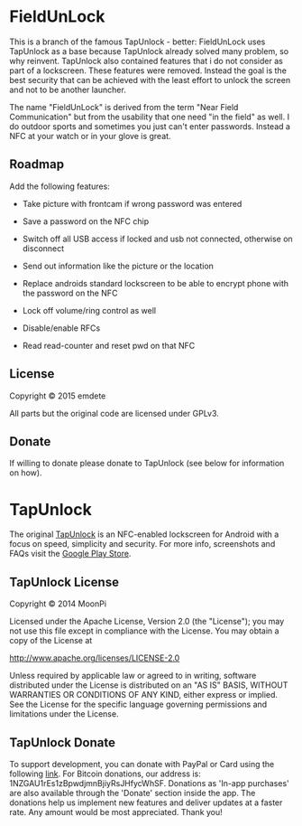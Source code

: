 FieldUnLock
===========

This is a branch of the famous TapUnlock - better: FieldUnLock uses TapUnlock
as a base because TapUnlock already solved many problem, so why reinvent.
TapUnlock also contained features that i do not consider as part of a
lockscreen. These features were removed. Instead the goal is the best security
that can be achieved with the least effort to unlock the screen and not to be
another launcher.

The name "FieldUnLock" is derived from the term "Near Field Communication" but
from the usability that one need "in the field" as well. I do outdoor sports
and sometimes you just can't enter passwords. Instead a NFC at your watch or in
your glove is great.

Roadmap
-------

Add the following features:

-	Take picture with frontcam if wrong password was entered

-	Save a password on the NFC chip

-	Switch off all USB access if locked and usb not connected, otherwise on disconnect

-	Send out information like the picture or the location

-	Replace androids standard lockscreen to be able to encrypt phone with
	the password on the NFC

-	Lock off volume/ring control as well

-	Disable/enable RFCs

-	Read read-counter and reset pwd on that NFC

License
-------

Copyright &copy; 2015 emdete

All parts but the original code are licensed under GPLv3.

Donate
------

If willing to donate please donate to TapUnlock (see below for information on
how).

TapUnlock
=========

The original
[TapUnlock](https://play.google.com/store/apps/details?id=com.moonpi.tapunlock)
is an NFC-enabled lockscreen for Android with a focus on speed, simplicity and
security. For more info, screenshots and FAQs visit the [Google Play
Store](https://play.google.com/store/apps/details?id=com.moonpi.tapunlock).

TapUnlock License
-----------------

Copyright &copy; 2014 MoonPi

Licensed under the Apache License, Version 2.0 (the "License"); you may not use
this file except in compliance with the License. You may obtain a copy of the
License at

http://www.apache.org/licenses/LICENSE-2.0

Unless required by applicable law or agreed to in writing, software distributed
under the License is distributed on an "AS IS" BASIS, WITHOUT WARRANTIES OR
CONDITIONS OF ANY KIND, either express or implied. See the License for the
specific language governing permissions and limitations under the License.

TapUnlock Donate
----------------

To support development, you can donate with PayPal or Card using the following
[link](http://goo.gl/TQRlTa). For Bitcoin donations, our address is:
1NZGAU1rEs1zBpwdjmnBjiyRsJHfycWhSF. Donations as 'In-app purchases' are also
available through the 'Donate' section inside the app. The donations help us
implement new features and deliver updates at a faster rate. Any amount would
be most appreciated. Thank you!

